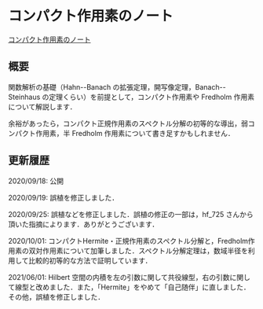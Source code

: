 # コンパクト作用素のノート

[コンパクト作用素のノート](files/compact-operator-20210602.pdf)

## 概要

関数解析の基礎（Hahn--Banach の拡張定理，開写像定理，Banach--Steinhaus の定理くらい）を前提として，コンパクト作用素や Fredholm 作用素について解説します．

余裕があったら，コンパクト正規作用素のスペクトル分解の初等的な導出，弱コンパクト作用素，半 Fredholm 作用素について書き足すかもしれません．

## 更新履歴

2020/09/18: 公開

2020/09/19: 誤植を修正しました．

2020/09/25: 誤植などを修正しました．誤植の修正の一部は，hf_725 さんから頂いた指摘によります．ありがとうございます．

2020/10/01: コンパクトHermite・正規作用素のスペクトル分解と，Fredholm作用素の双対作用素について加筆しました．スペクトル分解定理は，数域半径を利用して比較的初等的な方法で証明しています．

2021/06/01: Hilbert 空間の内積を左の引数に関して共役線型，右の引数に関して線型と改めました．また，「Hermite」をやめて「自己随伴」に直しました．その他，誤植を修正しました．
